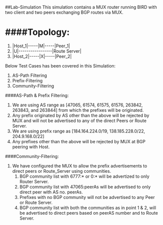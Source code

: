 ##Lab-Simulation
This simulation contains a MUX router running BIRD with two client and two peers exchanging BGP routes via MUX.

####Topology:
==========
<ol>
<li>|Host_1|-----|M|-----|Peer_1|</li>
<li>             |U|-----------------|Route Server|</li>
<li>|Host_2|-----|X|-----|Peer_2|</li>
</ol>


Below Test Cases has been covered in this Simulation:
<ol start="1">
  <li>AS-Path Filtering</li>
  <li>Prefix-Filtering</li>
  <li>Community-Filtering</li>
</ol>

####AS-Path & Prefix Filtering:
<ol start="1">
<li>We are using AS range as [47065, 61574, 61575, 61576, 263842, 263843, and 263844] from which the prefixes will be originated.</li>
<li>Any prefix originated by AS other than the above will be rejected by MUX and will not be advertised to any of the direct
Peers or Route Server.</li>
<li>We are using prefix range as [184.164.224.0/19, 138.185.228.0/22, 204.9.168.0/22]</li>
<li>Any prefixes other than the above will be rejected by MUX at BGP peering with Host.</li>
</ol>

####Community-Filtering:
<ol start="1">
<li>We have configured the MUX to allow the prefix advertisements to direct peers or Route_Server using communities.
   <ol>
   <li>BGP community list with 6777:* or 0:* will be advertized to only Router Server.</li>
   <li>BGP community list with 47065:peerAs will be advertised to only direct peer with AS no. peerAs.</li>
   <li>Prefixes with no BGP community will not be advertised to any Peer or Route Server.</li>
   <li>BGP community list with both the communities as in point 1 & 2, will be advertised to direct peers based on peerAS number and to Route Server.</li>
   </ol>
   </li>
</ol>
